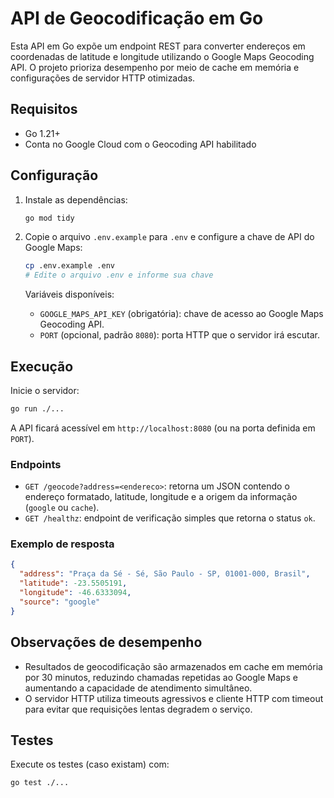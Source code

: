 # API de Geocodificação em Go

Esta API em Go expõe um endpoint REST para converter endereços em coordenadas de latitude e longitude utilizando o Google Maps Geocoding API. O projeto prioriza desempenho por meio de cache em memória e configurações de servidor HTTP otimizadas.

## Requisitos

- Go 1.21+
- Conta no Google Cloud com o Geocoding API habilitado

## Configuração

1. Instale as dependências:

   ```bash
   go mod tidy
   ```

2. Copie o arquivo `.env.example` para `.env` e configure a chave de API do Google Maps:

   ```bash
   cp .env.example .env
   # Edite o arquivo .env e informe sua chave
   ```

   Variáveis disponíveis:

   - `GOOGLE_MAPS_API_KEY` (obrigatória): chave de acesso ao Google Maps Geocoding API.
   - `PORT` (opcional, padrão `8080`): porta HTTP que o servidor irá escutar.

## Execução

Inicie o servidor:

```bash
go run ./...
```

A API ficará acessível em `http://localhost:8080` (ou na porta definida em `PORT`).

### Endpoints

- `GET /geocode?address=<endereco>`: retorna um JSON contendo o endereço formatado, latitude, longitude e a origem da informação (`google` ou `cache`).
- `GET /healthz`: endpoint de verificação simples que retorna o status `ok`.

### Exemplo de resposta

```json
{
  "address": "Praça da Sé - Sé, São Paulo - SP, 01001-000, Brasil",
  "latitude": -23.5505191,
  "longitude": -46.6333094,
  "source": "google"
}
```

## Observações de desempenho

- Resultados de geocodificação são armazenados em cache em memória por 30 minutos, reduzindo chamadas repetidas ao Google Maps e aumentando a capacidade de atendimento simultâneo.
- O servidor HTTP utiliza timeouts agressivos e cliente HTTP com timeout para evitar que requisições lentas degradem o serviço.

## Testes

Execute os testes (caso existam) com:

```bash
go test ./...
```
